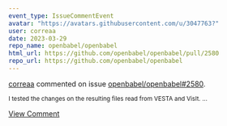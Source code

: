 ```yaml
---
event_type: IssueCommentEvent
avatar: "https://avatars.githubusercontent.com/u/3047763?"
user: correaa
date: 2023-03-29
repo_name: openbabel/openbabel
html_url: https://github.com/openbabel/openbabel/pull/2580
repo_url: https://github.com/openbabel/openbabel
---
```


<a href='https://github.com/correaa' target='_blank'>correaa</a> commented on issue <a href='https://github.com/openbabel/openbabel/pull/2580' target='_blank'>openbabel/openbabel#2580</a>.

<small>I tested the changes on the resulting files read from VESTA and VisIt. ...</small>

<a href='https://github.com/openbabel/openbabel/pull/2580' target='_blank'>View Comment</a>